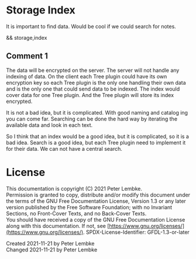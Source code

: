 # Storage Index

It is important to find data. Would be cool if we could search for notes.

&& storage,index

## Comment 1
The data will be encrypted on the server. The server will not handle any indexing of data.
On the client each Tree plugin could have its own encryption key so each Tree plugin is the only one handling their own data and is the only one that could send data to be indexed.
The index would cover data for one Tree plugin. And the Tree plugin will store its index encrypted.

It is not a bad idea, but it is complicated. With good naming and catalog ing you can come far.
Searching can be done the hard way by iterating the available data and look in each text.

So I think that an index would be a good idea, but it is complicated, so it is a bad idea.
Search is a good idea, but each Tree plugin need to implement it for their data. We can not have a central search.

# License
This documentation is copyright (C) 2021 Peter Lembke.  
Permission is granted to copy, distribute and/or modify this document under the terms of the GNU Free Documentation License, Version 1.3 or any later version published by the Free Software Foundation; with no Invariant Sections, no Front-Cover Texts, and no Back-Cover Texts.  
You should have received a copy of the GNU Free Documentation License along with this documentation. If not, see [https://www.gnu.org/licenses/](https://www.gnu.org/licenses/).  SPDX-License-Identifier: GFDL-1.3-or-later

Created 2021-11-21 by Peter Lembke  
Changed 2021-11-21 by Peter Lembke  
